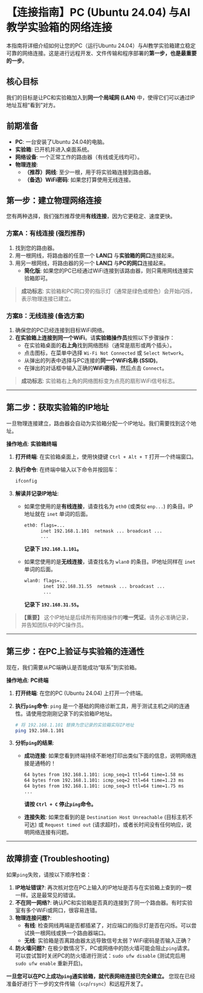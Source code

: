 # **【连接指南】PC (Ubuntu 24.04) 与AI教学实验箱的网络连接**

本指南将详细介绍如何让您的PC（运行Ubuntu 24.04）与AI教学实验箱建立稳定可靠的网络连接。这是进行远程开发、文件传输和程序部署的**第一步，也是最重要的一步**。

## **核心目标**

我们的目标是让PC和实验箱加入到**同一个局域网 (LAN)** 中，使得它们可以通过IP地址互相“看到”对方。

## **前期准备**

* **PC**: 一台安装了Ubuntu 24.04的电脑。
* **实验箱**: 已开机并进入桌面系统。
* **网络设备**: 一个正常工作的路由器（有线或无线均可）。
* **物理连接**:
  * **（推荐）网线**: 至少一根，用于将实验箱连接到路由器。
  * **（备选）WiFi密码**: 如果您打算使用无线连接。

## **第一步：建立物理网络连接**

您有两种选择，我们强烈推荐使用**有线连接**，因为它更稳定、速度更快。

### **方案A：有线连接 (强烈推荐)**

1. 找到您的路由器。
2. 用一根网线，将路由器的任意一个 **LAN口** 与**实验箱的网口**连接起来。
3. 用另一根网线，将路由器的另一个 **LAN口** 与**PC的网口**连接起来。
    * **简化版**: 如果您的PC已经通过WiFi连接到该路由器，则只需用网线连接实验箱即可。

> **成功标志**: 实验箱和PC网口旁的指示灯（通常是绿色或橙色）会开始闪烁，表示物理连接已建立。

### **方案B：无线连接 (备选方案)**

1. 确保您的PC已经连接到目标WiFi网络。
2. **在实验箱上连接到同一个WiFi**。请**实验箱操作员**按照以下步骤操作：
    * 在实验箱桌面的**右上角**找到网络图标（通常是扇形或两个插头）。
    * 点击图标，在菜单中选择 `Wi-Fi Not Connected` 或 `Select Network`。
    * 从弹出的列表中选择与PC连接的**同一个WiFi名称 (SSID)**。
    * 在弹出的对话框中输入正确的**WiFi密码**，然后点击 `Connect`。

> **成功标志**: 实验箱右上角的网络图标变为点亮的扇形WiFi信号标志。

---

## **第二步：获取实验箱的IP地址**

一旦物理连接建立，路由器会自动为实验箱分配一个IP地址。我们需要找到这个地址。

**操作地点**: **实验箱终端**

1. **打开终端**: 在实验箱桌面上，使用快捷键 `Ctrl + Alt + T` 打开一个终端窗口。

2. **执行命令**: 在终端中输入以下命令并按回车：

    ```bash
    ifconfig
    ```

3. **解读并记录IP地址**:
    * 如果您使用的是**有线连接**，请查找名为 `eth0` (或类似 `enp...`) 的条目。IP地址就在 `inet` 单词的后面。

        ```bash
        eth0: flags=...
              inet 192.168.1.101  netmask ... broadcast ...
              ...
        ```

        **记录下 `192.168.1.101`。**

    * 如果您使用的是**无线连接**，请查找名为 `wlan0` 的条目。IP地址同样在 `inet` 单词的后面。

        ```bash
        wlan0: flags=...
               inet 192.168.31.55  netmask ... broadcast ...
               ...
        ```

        **记录下 `192.168.31.55`。**

> **【重要】** 这个IP地址是后续所有网络操作的**唯一凭证**。请务必准确记录，并告知团队中的PC操作员。

---

## **第三步：在PC上验证与实验箱的连通性**

现在，我们需要从PC端确认是否能成功“联系”到实验箱。

**操作地点**: **PC终端**

1. **打开终端**: 在您的PC (Ubuntu 24.04) 上打开一个终端。

2. **执行`ping`命令**: `ping` 是一个基础的网络诊断工具，用于测试主机之间的连通性。请使用您刚刚记录下的实验箱IP地址。

    ```bash
    # 将 192.168.1.101 替换为您记录的实验箱实际IP地址
    ping 192.168.1.101
    ```

3. **分析`ping`的结果**:
    * **成功连接**: 如果您看到终端持续不断地打印出类似下面的信息，说明网络连接是通畅的！

        ```bash
        64 bytes from 192.168.1.101: icmp_seq=1 ttl=64 time=1.58 ms
        64 bytes from 192.168.1.101: icmp_seq=2 ttl=64 time=1.23 ms
        64 bytes from 192.168.1.101: icmp_seq=3 ttl=64 time=1.75 ms
        ...
        ```

        **请按 `Ctrl + C` 停止`ping`命令。**

    * **连接失败**: 如果您看到的是 `Destination Host Unreachable` (目标主机不可达) 或 `Request timed out` (请求超时)，或者长时间没有任何响应，说明网络连接有问题。

---

## **故障排查 (Troubleshooting)**

如果`ping`失败，请按以下顺序检查：

1. **IP地址错误?**: 再次核对您在PC上输入的IP地址是否与在实验箱上查到的一模一样。这是最常见的错误。
2. **不在同一网络?**: 确认PC和实验箱是否真的连接到了同一个路由器。有时实验室有多个WiFi或网口，很容易连错。
3. **物理连接问题?**:
    * **有线**: 检查网线两端是否都插紧了，对应端口的指示灯是否在闪烁。可以尝试换一根网线或换一个路由器端口。
    * **无线**: 实验箱是否离路由器太远导致信号太弱？WiFi密码是否输入正确？
4. **防火墙问题?**: 在极少数情况下，PC或网络中的防火墙可能会阻止`ping`请求。可以尝试暂时关闭PC的防火墙进行测试：`sudo ufw disable` (测试完后用 `sudo ufw enable` 重新开启)。

**一旦您可以在PC上成功`ping`通实验箱，就代表网络连接已完全建立。** 您现在已经准备好进行下一步的文件传输（`scp`/`rsync`）和远程开发了。
